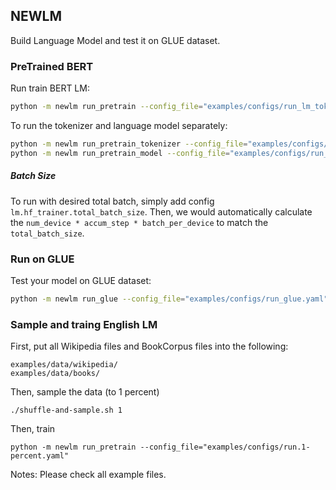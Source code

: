 ## NEWLM

Build Language Model and test it on GLUE dataset.

### PreTrained BERT

Run train BERT LM:

```bash
python -m newlm run_pretrain --config_file="examples/configs/run_lm_tokenizer.yaml"
```

To run the tokenizer and language model separately:

```bash
python -m newlm run_pretrain_tokenizer --config_file="examples/configs/run_tokenizer.yaml"
python -m newlm run_pretrain_model --config_file="examples/configs/run_lm.yaml"
```

##### Batch Size

To run with desired total batch, simply add config `lm.hf_trainer.total_batch_size`.
Then, we would automatically calculate the `num_device * accum_step * batch_per_device` to match the `total_batch_size`.

### Run on GLUE

Test your model on GLUE dataset:

```bash
python -m newlm run_glue --config_file="examples/configs/run_glue.yaml"
```

### Sample and traing English LM

First, put all Wikipedia files and BookCorpus files into the following:

```
examples/data/wikipedia/
examples/data/books/
```

Then, sample the data (to 1 percent)

```
./shuffle-and-sample.sh 1
```

Then, train

```
python -m newlm run_pretrain --config_file="examples/configs/run.1-percent.yaml"
```

Notes: Please check all example files.
